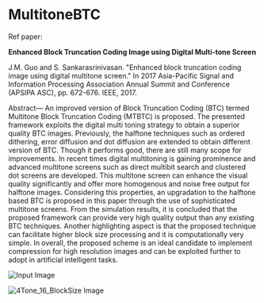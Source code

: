 # MultitoneBTC
Ref paper:

**Enhanced Block Truncation Coding Image using Digital Multi-tone Screen**

J.M. Guo and  S. Sankarasrinivasan. "Enhanced block truncation coding image using digital multitone screen." In 2017 Asia-Pacific Signal and Information Processing Association Annual Summit and Conference (APSIPA ASC), pp. 672-676. IEEE, 2017.

Abstract— An improved version of Block Truncation Coding
(BTC) termed Multitone Block Truncation Coding (MTBTC) is
proposed. The presented framework exploits the digital multi
toning strategy to obtain a superior quality BTC images.
Previously, the halftone techniques such as ordered dithering,
error diffusion and dot diffusion are extended to obtain different
version of BTC. Though it performs good, there are still many
scope for improvements. In recent times digital multitoning is
gaining prominence and advanced multitone screens such as
direct multibit search and clustered dot screens are developed.
This multitone screen can enhance the visual quality significantly
and offer more homogenous and noise free output for halftone
images. Considering this properties, an upgradation to the
halftone based BTC is proposed in this paper through the use of
sophisticated multitone screens. From the simulation results, it is
concluded that the proposed framework can provide very high
quality output than any existing BTC techniques. Another
highlighting aspect is that the proposed technique can facilitate
higher block size processing and it is computationally very simple.
In overall, the proposed scheme is an ideal candidate to implement
compression for high resolution images and can be exploited
further to adopt in artificial intelligent tasks.


![Input Image](https://github.com/SankarSrin/MultitoneBTC/Image/Test5.jpg)

![4Tone_16_BlockSize Image](https://github.com/SankarSrin/MultitoneBTC/Image/Test5_16_4Tone.png)


